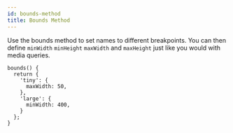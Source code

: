 ```yaml
---
id: bounds-method
title: Bounds Method
---
```


Use the bounds method to set names to different breakpoints. You can then define `minWidth` `minHeight` `maxWidth` and `maxHeight` just like you would with media queries.

```
bounds() {
  return {
    'tiny': {
      maxWidth: 50,
    },
    'large': {
      minWidth: 400,
    }
  };
}
```
